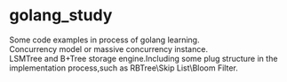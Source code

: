 # golang_study
Some code examples in process of golang learning.<br>
Concurrency model or massive concurrency instance.<br>
LSMTree and B+Tree storage engine.Including some plug structure in the implementation process,such as RBTree\Skip List\Bloom Filter.<br>
